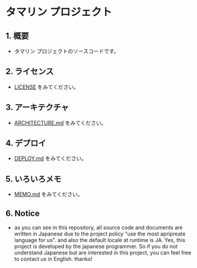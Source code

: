 # タマリン プロジェクト

## 1. 概要

- タマリン プロジェクトのソースコードです。

## 2. ライセンス

- [LICENSE](./LICENSE) をみてください。

## 3. アーキテクチャ

- [ARCHITECTURE.md](./ARCHITECTURE.md) をみてください。

## 4. デプロイ

- [DEPLOY.md](./DEPLOY.md) をみてください。

## 5. いろいろメモ

- [MEMO.md](./MEMO.md) をみてください。

## 6. Notice

- as you can see in this repository, all source code and documents are written in Japanese due to the project policy "use the most apripreate language for us". and also the default locale at runtime is JA. Yes, this project is developed by the japanese programmer. So if you do not understand Japanese but are interested in this project, you can feel free to contact us in English. thanks!
